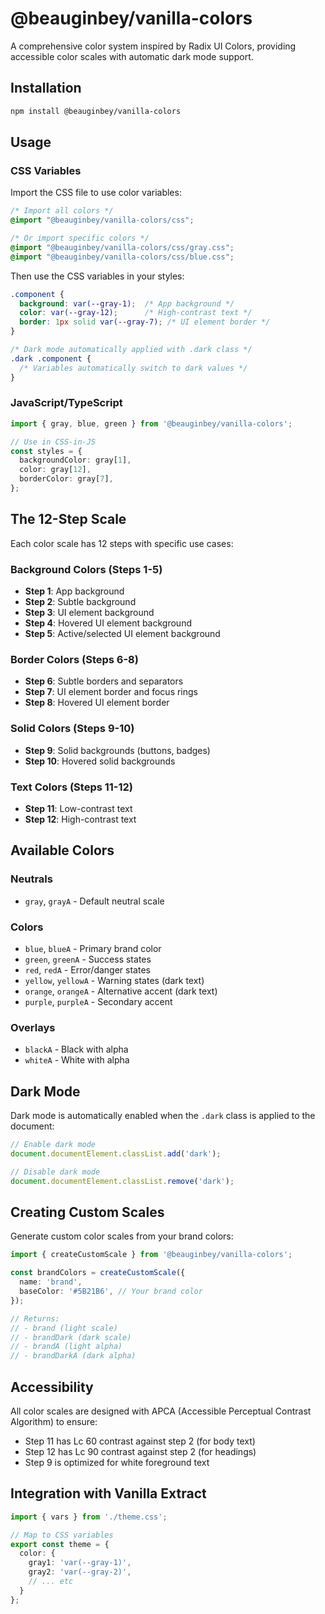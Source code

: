 # @beauginbey/vanilla-colors

A comprehensive color system inspired by Radix UI Colors, providing accessible color scales with automatic dark mode support.

## Installation

```bash
npm install @beauginbey/vanilla-colors
```

## Usage

### CSS Variables

Import the CSS file to use color variables:

```css
/* Import all colors */
@import "@beauginbey/vanilla-colors/css";

/* Or import specific colors */
@import "@beauginbey/vanilla-colors/css/gray.css";
@import "@beauginbey/vanilla-colors/css/blue.css";
```

Then use the CSS variables in your styles:

```css
.component {
  background: var(--gray-1);  /* App background */
  color: var(--gray-12);      /* High-contrast text */
  border: 1px solid var(--gray-7); /* UI element border */
}

/* Dark mode automatically applied with .dark class */
.dark .component {
  /* Variables automatically switch to dark values */
}
```

### JavaScript/TypeScript

```typescript
import { gray, blue, green } from '@beauginbey/vanilla-colors';

// Use in CSS-in-JS
const styles = {
  backgroundColor: gray[1],
  color: gray[12],
  borderColor: gray[7],
};
```

## The 12-Step Scale

Each color scale has 12 steps with specific use cases:

### Background Colors (Steps 1-5)
- **Step 1**: App background
- **Step 2**: Subtle background
- **Step 3**: UI element background
- **Step 4**: Hovered UI element background
- **Step 5**: Active/selected UI element background

### Border Colors (Steps 6-8)
- **Step 6**: Subtle borders and separators
- **Step 7**: UI element border and focus rings
- **Step 8**: Hovered UI element border

### Solid Colors (Steps 9-10)
- **Step 9**: Solid backgrounds (buttons, badges)
- **Step 10**: Hovered solid backgrounds

### Text Colors (Steps 11-12)
- **Step 11**: Low-contrast text
- **Step 12**: High-contrast text

## Available Colors

### Neutrals
- `gray`, `grayA` - Default neutral scale

### Colors
- `blue`, `blueA` - Primary brand color
- `green`, `greenA` - Success states
- `red`, `redA` - Error/danger states
- `yellow`, `yellowA` - Warning states (dark text)
- `orange`, `orangeA` - Alternative accent (dark text)
- `purple`, `purpleA` - Secondary accent

### Overlays
- `blackA` - Black with alpha
- `whiteA` - White with alpha

## Dark Mode

Dark mode is automatically enabled when the `.dark` class is applied to the document:

```javascript
// Enable dark mode
document.documentElement.classList.add('dark');

// Disable dark mode
document.documentElement.classList.remove('dark');
```

## Creating Custom Scales

Generate custom color scales from your brand colors:

```typescript
import { createCustomScale } from '@beauginbey/vanilla-colors';

const brandColors = createCustomScale({
  name: 'brand',
  baseColor: '#5B21B6', // Your brand color
});

// Returns:
// - brand (light scale)
// - brandDark (dark scale)
// - brandA (light alpha)
// - brandDarkA (dark alpha)
```

## Accessibility

All color scales are designed with APCA (Accessible Perceptual Contrast Algorithm) to ensure:
- Step 11 has Lc 60 contrast against step 2 (for body text)
- Step 12 has Lc 90 contrast against step 2 (for headings)
- Step 9 is optimized for white foreground text

## Integration with Vanilla Extract

```typescript
import { vars } from './theme.css';

// Map to CSS variables
export const theme = {
  color: {
    gray1: 'var(--gray-1)',
    gray2: 'var(--gray-2)',
    // ... etc
  }
};
```